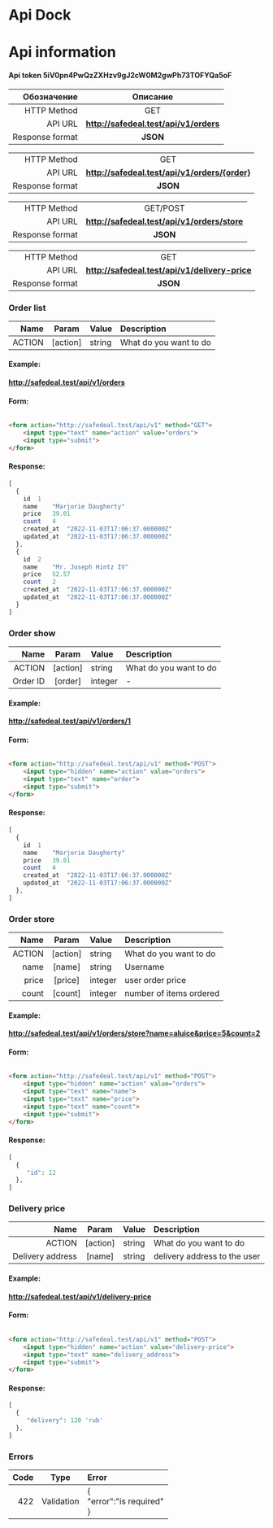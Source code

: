 # Api Dock

# Api information

#### Api token 5iV0pn4PwQzZXHzv9gJ2cW0M2gwPh73TOFYQa5oF

|    Обозначение |                   Описание                   |
|---------------:|:--------------------------------------------:|
|    HTTP Method |                     GET                      |
|        API URL |    **http://safedeal.test/api/v1/orders**    |
|       Response format |                   **JSON**                   |

|     |                                                |
|---------------:|:----------------------------------------------:|
|    HTTP Method |                      GET                       |
|        API URL | **http://safedeal.test/api/v1/orders/{order}** |
|       Response format |                    **JSON**                    |

|     |                                              |
|---------------:|:--------------------------------------------:|
|    HTTP Method |                   GET/POST                   |
|        API URL | **http://safedeal.test/api/v1/orders/store** |
|       Response format |                   **JSON**                   |

|     |                                                |
|---------------:|:----------------------------------------------:|
|    HTTP Method |                      GET                       |
|        API URL | **http://safedeal.test/api/v1/delivery-price** |
|       Response format |                    **JSON**                    |

### Order list

|      Name |  Param   | Value  | Description                             |
|----------:|:--------:|:-------|:----------------------------------------|
|    ACTION | [action] | string | What do you want to do                  |

#### Example:

**http://safedeal.test/api/v1/orders**

#### Form:

```html

<form action="http://safedeal.test/api/v1" method="GET">
    <input type="text" name="action" value="orders">
    <input type="submit">
</form>
```

#### Response:

```php
[
  {
    id	1
    name	"Marjorie Daugherty"
    price	39.01
    count	4
    created_at	"2022-11-03T17:06:37.000000Z"
    updated_at	"2022-11-03T17:06:37.000000Z"
  },
  {
    id	2
    name	"Mr. Joseph Hintz IV"
    price	52.57
    count	2
    created_at	"2022-11-03T17:06:37.000000Z"
    updated_at	"2022-11-03T17:06:37.000000Z"
  }
]
```

### Order show

|     Name |  Param   | Value   | Description            |
|---------:|:--------:|:--------|:-----------------------|
|   ACTION | [action] | string  | What do you want to do |
| Order ID | [order]  | integer | -                      |

#### Example:

**http://safedeal.test/api/v1/orders/1**

#### Form:

```html

<form action="http://safedeal.test/api/v1" method="POST">
    <input type="hidden" name="action" value="orders">
    <input type="text" name="order">
    <input type="submit">
</form>
```

#### Response:

```php
[
  {
    id	1
    name	"Marjorie Daugherty"
    price	39.01
    count	4
    created_at	"2022-11-03T17:06:37.000000Z"
    updated_at	"2022-11-03T17:06:37.000000Z"
  },
]
```

### Order store

|   Name |  Param   | Value   | Description                                    |
|-------:|:--------:|:--------|:-----------------------------------------------|
| ACTION | [action] | string  | What do you want to do                         |
|   name |  [name]  | string  | Username                                            |
|  price | [price]  | integer | user order price                                               |
|  count | [count]  | integer | number of items ordered                  |

#### Example:

**http://safedeal.test/api/v1/orders/store?name=aluice&price=5&count=2**

#### Form:

```html

<form action="http://safedeal.test/api/v1" method="POST">
    <input type="hidden" name="action" value="orders">
    <input type="text" name="name">
    <input type="text" name="price">
    <input type="text" name="count">
    <input type="submit">
</form>
```

#### Response:

```php
[
  {
     "id": 12
  },
]
```

### Delivery price

|             Name |  Param   | Value  | Description                  |
|-----------------:|:--------:|:-------|:-----------------------------|
|           ACTION | [action] | string | What do you want to do       |
| Delivery address |  [name]  | string | delivery address to the user |

#### Example:

**http://safedeal.test/api/v1/delivery-price**

#### Form:

```html

<form action="http://safedeal.test/api/v1" method="POST">
    <input type="hidden" name="action" value="delivery-price">
    <input type="text" name="delivery_address">
    <input type="submit">
</form>
```

#### Response:

```php
[
  {
     "delivery": 120 'rub'
  },
]
```

### Errors

| Code |   Type   | Error                   | 
|-----:|:--------:|:------------------------|
|  422 | Validation | {<br/>"error":"is required"<br/>} |


